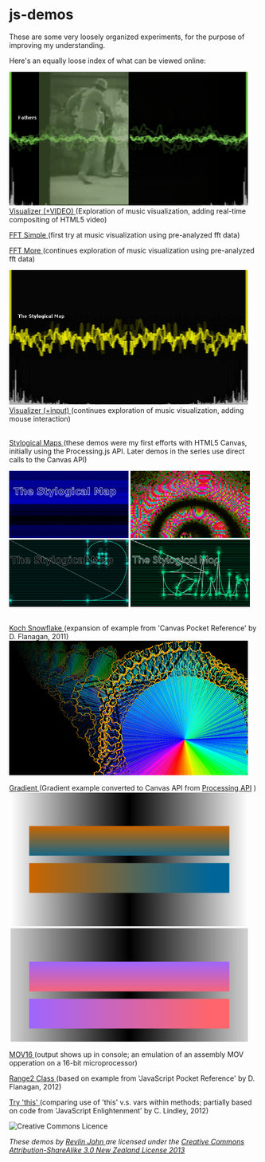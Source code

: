 js-demos
========

These are some very loosely organized experiments, for the purpose of improving my understanding.

Here's an equally loose index of what can be viewed online:

![Visualizer+Video](fathers.png)
[Visualizer (+VIDEO) ](happy-b-day.html)
(Exploration of music visualization, adding real-time compositing of HTML5 video)

[FFT Simple ](fft-simple.html) 
(first try at music visualization using pre-analyzed fft data)

[FFT More ](fft.html) 
(continues exploration of music visualization using pre-analyzed fft data)

![Visualizer+](visualizer.png)
[Visualizer (+input) ](visualizer.html)
(continues exploration of music visualization, adding mouse interaction)
<br /><br />


[Stylogical Maps ](stymaps/intro.005.html)
(these demos were my first efforts with HTML5 Canvas, initially using the Processing.js API. Later demos in the series use direct calls to the Canvas API)

![Stymaps11](stymaps/images/stymaps11.gif) 	![Stymaps12](stymaps/images/stymaps12.gif) 
![Stymaps15](stymaps/images/stymaps15.gif) 	![Stymaps25](stymaps/images/stymaps25.gif)
<br /><br />


[Koch Snowflake ](kochflake.html) 
(expansion of example from 'Canvas Pocket Reference' by D. Flanagan, 2011)
![Koch Snowflake](kochflake.png)


[Gradient ](gradient.html) 
(Gradient example converted to Canvas API from [Processing API](http://processing.org/examples/lineargradient.html) )
![Gradient Example](gradient.png)


[MOV16 ](mov16.html) 
(output shows up in console; an emulation of an assembly MOV opperation on a 16-bit microprocessor) 

[Range2 Class ](class.html) 
(based on example from 'JavaScript Pocket Reference' by D. Flanagan, 2012)

[Try 'this' ](this.html) 
(comparing use of 'this' v.s. vars within methods; partially based on code from 'JavaScript Enlightenment' by C. Lindley, 2012)

![Creative Commons Licence](http://i.creativecommons.org/l/by-sa/3.0/nz/88x31.png) 

*These demos by [Revlin John ](mailto:revlin@uni-sol.org) are licensed under the [Creative Commons Attribution-ShareAlike 3.0 New Zealand License 2013 ](http://creativecommons.org/licenses/by-sa/3.0/nz/deed.en_GB)*
